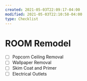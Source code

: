 ```yaml
---
created: 2021-05-03T22:09:17-04:00
modified: 2021-05-03T22:10:58-04:00
type: Checklist
---
```


# ROOM Remodel

- [ ] Popcorn Ceiling Removal
- [ ] Wallpaper Removal
- [ ] Skim Coat and Primer
- [ ] Electrical Outlets